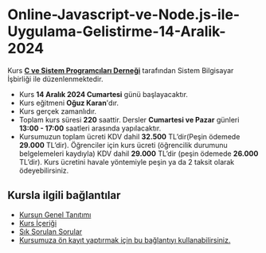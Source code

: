 # Online-Javascript-ve-Node.js-ile-Uygulama-Gelistirme-14-Aralik-2024

Kurs [__C ve Sistem Programcıları Derneği__](http://www.csystem.org/) tarafından Sistem Bilgisayar İşbirliği ile düzenlenmektedir.
+ Kurs __14 Aralık 2024 Cumartesi__ günü başlayacaktır.
+ Kurs eğitmeni __Oğuz Karan__'dır.
+ Kurs gerçek zamanlıdır.
+ Toplam kurs süresi __220__ saattir. Dersler __Cumartesi ve Pazar__ günleri __13:00 - 17:00__ saatleri arasında yapılacaktır.
+ Kursumuzun toplam ücreti KDV dahil __32.500__ TL’dir(Peşin ödemede __29.000__ TL’dir). Öğrenciler için kurs ücreti (öğrencilik durumunu belgelemeleri kaydıyla) KDV dahil __29.000__ TL’dir (peşin ödemede __26.000__ TL’dir). Kurs ücretini havale yöntemiyle peşin ya da 2 taksit olarak ödeyebilirsiniz.
## Kursla ilgili bağlantılar
+ [Kursun Genel Tanıtımı](https://github.com/CSD-1993/Online-Javascript-ve-Node.js-ile-Uygulama-Gelistirme-14-Aralik-2024/blob/main/kurs_tanitimi.md)
+ [Kurs İçeriği](https://github.com/CSD-1993/Online-Javascript-ve-Node.js-ile-Uygulama-Gelistirme-14-Aralik-2024/blob/main/kurs_icerigi.md)
+ [Sık Sorulan Sorular](https://github.com/CSD-1993/Online-Javascript-ve-Node.js-ile-Uygulama-Gelistirme-14-Aralik-2024/blob/main/sss.md)
+ [Kursumuza ön kayıt yaptırmak için bu bağlantıyı kullanabilirsiniz.](https://us02web.zoom.us/meeting/register/tZAvc-6urDgrH9J792JwGdEMeNtOlqsV44Iy#/registration )
